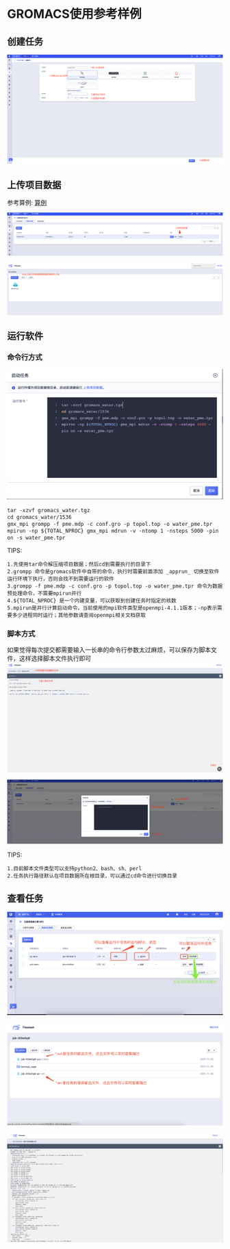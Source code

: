 # GROMACS使用参考样例

## 创建任务

![](/images/gromacs/create.png)

## 上传项目数据
参考算例:
[算例](/images/gromacs/gromacs_water.tgz)


![](/images/gromacs/2.png)

![](/images/gromacs/3.png)

## 运行软件

### 命令行方式

![](/images/gromacs/4.png)

```
tar -xzvf gromacs_water.tgz
cd gromacs_water/1536
gmx_mpi grompp -f pme.mdp -c conf.gro -p topol.top -o water_pme.tpr
mpirun -np ${TOTAL_NPROC} gmx_mpi mdrun -v -ntomp 1 -nsteps 5000 -pin on -s water_pme.tpr
```

TIPS:
```
1.先使用tar命令解压缩项目数据；然后cd到需要执行的目录下
2.grompp 命令是gromacs软件中自带的命令，执行时需要前面添加 _apprun_ 切换至软件运行环境下执行，否则会找不到需要运行的软件
3.grompp -f pme.mdp -c conf.gro -p topol.top -o water_pme.tpr 命令为数据预处理命令，不需要mpirun并行
4.${TOTAL_NPROC} 是一个内建变量，可以获取到创建任务时指定的核数
5.mpirun是并行计算启动命令，当前使用的mpi软件类型是openmpi-4.1.1版本；-np表示需要多少进程同时运行；其他参数请查阅openmpi相关文档获取
```

### 脚本方式
如果觉得每次提交都需要输入一长串的命令行参数太过麻烦，可以保存为脚本文件，这样选择脚本文件执行即可
![](/images/gromacs/5.png)

![](/images/gromacs/6.png)

TIPS:
```
1.目前脚本文件类型可以支持python2、bash、sh、perl
2.任务执行路径默认在项目数据所在根目录，可以通过cd命令进行切换目录
```

## 查看任务
![](/images/gromacs/7.png)

![](/images/gromacs/8.png)

![](/images/gromacs/9.png)
